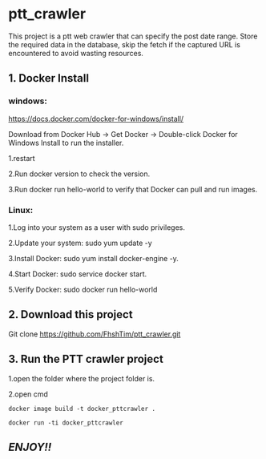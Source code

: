 # ptt_crawler

This project is a ptt web crawler that can specify the post date range.
Store the required data in the database, skip the fetch if the captured URL is encountered to avoid wasting resources.


## 1. Docker Install


### windows:
https://docs.docker.com/docker-for-windows/install/

Download from Docker Hub -> Get Docker -> Double-click Docker for Windows Install to run the installer.

1.restart

2.Run docker version to check the version.

3.Run docker run hello-world to verify that Docker can pull and run images.


### Linux:
1.Log into your system as a user with sudo privileges.

2.Update your system: sudo yum update -y

3.Install Docker: sudo yum install docker-engine -y.

4.Start Docker: sudo service docker start.

5.Verify Docker: sudo docker run hello-world

## 2. Download this project
Git clone https://github.com/FhshTim/ptt_crawler.git

## 3. Run the PTT crawler project
1.open the folder where the project folder is.

2.open cmd

` docker image build -t docker_pttcrawler . `

` docker run -ti docker_pttcrawler `

## _**ENJOY!!**_




